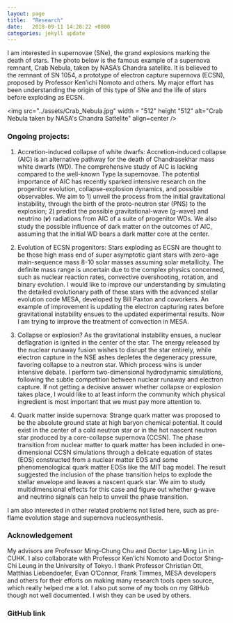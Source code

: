 ```yaml
---
layout: page
title:  "Research"
date:   2018-09-11 14:28:22 +0800
categories: jekyll update
---
```


I am interested in supernovae (SNe), the grand explosions marking the death of stars. The photo below is the famous example of a supernova remnant, Crab Nebula, taken by NASA’s Chandra satellite. It is believed to the remnant of SN 1054, a prototype of electron capture supernova (ECSN), proposed by Professor Ken’ichi Nomoto and others. My major effort has been understanding the origin of this type of SNe and the life of stars before exploding as ECSN.

<img src="../assets/Crab_Nebula.jpg" width = "512" height "512" alt="Crab Nebula taken by NASA's Chandra Sattelite" align=center />

### Ongoing projects:
  
1) Accretion-induced collapse of white dwarfs: Accretion-induced collapse (AIC) is an alternative pathway for the death of Chandrasekhar mass white dwarfs (WD). The comprehensive study of AIC is lacking compared to the well-known Type Ia supernovae. The potential importance of AIC has recently sparked intensive research on the progenitor evolution, collapse-explosion dynamics, and possible observables. We aim to 1) unveil the process from the initial gravitational instability, through the birth of the proto-neutron star (PNS) to the explosion; 2) predict the possible gravitational-wave (g-wave) and neutrino (𝝂) radiations from AIC of a suite of progenitor WDs. We also study the possible influence of dark matter on the outcomes of AIC, assuming that the initial WD bears a dark matter core at the center.

2) Evolution of ECSN progenitors: Stars exploding as ECSN are thought to be those high mass end of super asymptotic giant stars with zero-age main-sequence mass 8-10 solar masses assuming solar metallicity. The definite mass range is uncertain due to the complex physics concerned, such as nuclear reaction rates, convective overshooting, rotation, and binary evolution. I would like to improve our understanding by simulating the detailed evolutionary path of these stars with the advanced stellar evolution code MESA, developed by Bill Paxton and coworkers. An example of improvement is updating the electron capturing rates before gravitational instability ensues to the updated experimental results. Now I am trying to improve the treatment of convection in MESA.

3) Collapse or explosion? As the gravitational instability ensues, a nuclear deflagration is ignited in the center of the star. The energy released by the nuclear runaway fusion wishes to disrupt the star entirely, while electron capture in the NSE ashes depletes the degeneracy pressure, favoring collapse to a neutron star. Which process wins is under intensive debate. I perform two-dimensional hydrodynamic simulations, following the subtle competition between nuclear runaway and electron capture. If not getting a decisive answer whether collapse or explosion takes place, I would like to at least inform the community which physical ingredient is most important that we must pay more attention to.

4) Quark matter inside supernova: Strange quark matter was proposed to be the absolute ground state at high baryon chemical potential. It could exist in the center of a cold neutron star or in the hot nascent neutron star produced by a core-collapse supernova (CCSN). The phase transition from nuclear matter to quark matter has been included in one-dimensional CCSN simulations through a delicate equation of states (EOS) constructed from a nuclear matter EOS and some phenomenological quark matter EOSs like the MIT bag model. The result suggested the inclusion of the phase transition helps to explode the stellar envelope and leaves a nascent quark star. We aim to study multidimensional effects for this case and figure out whether g-wave and neutrino signals can help to unveil the phase transition.

I am also interested in other related problems not listed here, such as pre-flame evolution stage and supernova nucleosynthesis.

### Acknowledgement
My advisors are Professor Ming-Chung Chu and Doctor Lap-Ming Lin in CUHK. I also collaborate with Professor Ken’ichi Nomoto and Doctor Shing-Chi Leung in the University of Tokyo. I thank Professor Christian Ott, Matthias Liebendoefer, Evan O’Connor, Frank Timmes, MESA developers and others for their efforts on making many research tools open source, which really helped me a lot. I also put some of my tools on my GitHub though not well documented. I wish they can be used by others.  

### GitHub link


